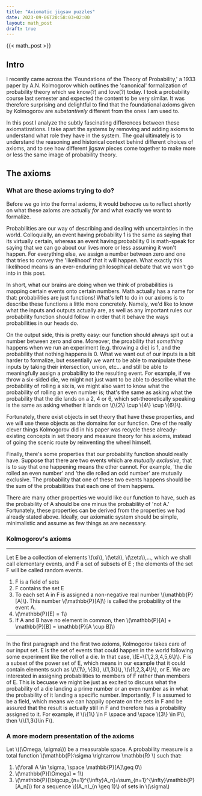 ```yaml
---
title: "Axiomatic jigsaw puzzles"
date: 2023-09-06T20:58:03+02:00
layout: math_post
draft: true
---
```


{{< math_post >}}

## Intro
I recently came across the 'Foundations of the Theory of Probability,' a 1933 paper by A.N. Kolmogorov which outlines the 'canonical' formalization of probability theory which we know(?) and love(?) today. I took a probability course last semester and expected the content to be very similar. It was therefore surprising and delightful to find that the foundational axioms given by Kolmogorov are *substantively* different from the ones I am used to.

In this post I analyze the subtly fascinating differences between these axiomatizations. I take apart the systems by removing and adding axioms to understand what role they have in the system. The goal ultimately is to understand the reasoning and historical context behind different choices of axioms, and to see how different jigsaw pieces come together to make more or less the same image of probability theory.

## The axioms

### What are these axioms trying to do?

Before we go into the formal axioms, it would behoove us to reflect shortly on what these axioms are actually *for* and what exactly we want to formalize.

Probabilities are our way of describing and dealing with uncertainties in the world. Colloquially, an event having probability 1 is the same as saying that its virtually certain, whereas an event having probability 0 is math-speak for saying that we can go about our lives more or less assuming it won't happen. For everything else, we assign a number between zero and one that tries to convey the 'likelihood' that it will happen. What exactly this likelihood means is an ever-enduring philosophical debate that we won't go into in this post.

In short, what our brains are doing when we think of probabilities is mapping certain events onto certain numbers. Math actually has a name for that: probabilities are just functions! What's left to do in our axioms is to describe these functions a little more concretely. Namely, we'd like to know what the inputs and outputs actually are, as well as any important rules our probability function should follow in order that it behave the ways probabilities in our heads do.

On the output side, this is pretty easy: our function should always spit out a number between zero and one. Moreover, the proability that *something* happens when we run an experiment (e.g. throwing a die) is 1, and the probability that nothing happens is 0. What we want out of our inputs is a bit harder to formalize, but essentially we want to be able to manipulate these inputs by taking their intersection, union, etc... and still be able to meaningfully assign a probability to the resulting event. For example, if we throw a six-sided die, we might not just want to be able to describe what the probability of rolling a six is, we might also want to know what the probability of rolling an even number is; that's the same as asking what the probability that the die lands on a 2, 4 or 6, which set-theoretically speaking is the same as asking whether it lands on \\(\\{2\\} \cup \\{4\\} \cup \\{6\\}\\). 

Fortunately, there exist objects in set theory that have these properties, and we will use these objects as the domains for our function. One of the really clever things Kolmogorov did in his paper was recycle these already-existing concepts in set theory and measure theory for his axioms, instead of going the scenic route by reinventing the wheel himself.

Finally, there's some properties that our probability function should really have. Suppose that there are two  events which are *mutually exclusive*, that is to say that one happening means the other cannot. For example, 'the die rolled an even number' and 'the die rolled an odd number' are mutually exclusive. The probability that one of these two events happens should be the sum of the probabilities that each one of them happens.
 
There are many other properties we would like our function to have, such as the probability of A should be one minus the probability of 'not A.' Fortunately, these properties can be derived from the properties we had already stated above. Ideally, our axiomatic system should be simple, minimalistic and assume as few things as are necessary.

### Kolmogorov's axioms

----

Let E be a collection of elements \\(\xi\\), \\(\eta\\), \\(\zeta\\),..., which we shall call elementary events, and F a set of subsets of E ; the elements of the set F will be called random events.

1. F is a field of sets
2. F contains the set E
3. To each set A in F is assigned a non-negative real number \\(\mathbb{P}[A]\\). This number \\(\mathbb{P}[A]\\) is called the probability of the event A.
4. \\(\mathbb{P}[E] = 1\\)
5. If A and B have no element in common, then \\(\mathbb{P}[A] + \mathbb{P}[B] = \mathbb{P}[A \cup B]\\)

-----

In the first paragraph and the first two axioms, Kolmogorov takes care of our input set. E is the set of events that could happen in the world following some experiment like the roll of a die. In that case, \\(E=\\{1,2,3,4,5,6\\}\\). F is a subset of the power set of E, which means in our example that it could contain elements such as \\(\\{1\\}, \\{3\\}, \\{1,3\\}\\), \\(\\{1,2,3,4\\}\\), or E. We are interested in assigning probabilities to members of F rather than members of E. This is becuase we might be just as excited to discuss what the probability of a die landing a prime number or an even number as in what the probability of it landing a specific number. Importantly, F is assumed to be a field, which means we can happily operate on the sets in F and be assured that the result is actually still in F and therefore has a probability assigned to it. For example, if \\(\\{1\\} \\in F \\space and \\space \\{3\\} \\in F\\), then \\(\\{1,3\\}\\in F\\).

### A more modern presentation of the axioms
Let \\((\Omega, \sigma\\)) be a measurable space. A probability measure is a total function \\(\mathbb{P}:\sigma \rightarrow \mathbb{R} \\) such that:

1. \\(\forall A \in \sigma, \space \mathbb{P}[A]\geq 0\\)
2. \\(\mathbb{P}[\Omega] = 1\\)
3. \\(\mathbb{P}[\bigcup_{n=1}^{\infty}A_n]=\sum_{n=1}^{\infty}\mathbb{P}[A_n]\\) for a sequence \\((A_n)_{n \geq 1}\\) of sets in \\(\sigma\\)


